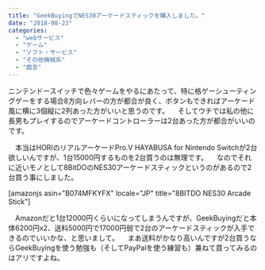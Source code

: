 ```yaml
---
title: "GeekBuyingでNES30アーケードスティックを購入しました。"
date: "2018-08-23"
categories: 
  - "webサービス"
  - "ゲーム"
  - "ソフト・サービス"
  - "その他機械系"
  - "戯言"
---
```


ニンテンドースイッチで色々ゲームをやるにあたって、特に格ゲーシューティングゲーをする場合8方向レバーの方が都合が良く、ボタンもできればアーケード風に横に3個縦に2列あった方がいいと思うのです。 　そしてウチでは私の他に長男もプレイするのでアーケードコントローラーは2台あった方が都合がいいのです。

　本当はHORIのリアルアーケードPro.V HAYABUSA for Nintendo Switchが2台欲しいんですが、1台15000円するものを2台買うのは無理です。 　なのでそれに近いモノとして8BitDOのNES30アーケードスティックというのがあるので2台買う事にしました。

\[amazonjs asin="B074MFKYFX" locale="JP" title="8BITDO NES30 Arcade Stick"\]

　Amazonだと1台12000円くらいになってしまうんですが、GeekBuyingだと本体6200円x2、送料5000円で17000円弱で2台のアーケードスティックが入手できるのでいいかな、と思いまして。 　まあ送料がかなり高いんですが2台買うならGeekBuyingを使う勉強も（そしてPayPalを使う練習も）兼ねて買ってみるのはアリですよね。
